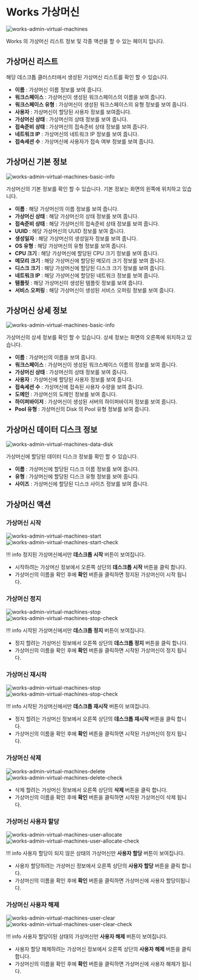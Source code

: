 # Works 가상머신

![works-admin-virtual-machines](../../assets/images/works-admin-virtual-machines.png)

Works 의 가상머신 리스트 정보 및 각종 액션을 할 수 있는 페이지 입니다.

## 가상머신 리스트

해당 데스크톱 클러스터에서 생성된 가상머신 리스트를 확인 할 수 있습니다.

- **이름** : 가상머신 이름 정보를 보여 줍니다.
- **워크스페이스** : 가상머신이 생성된 워크스페이스의 이름을 보여 줍니다.
- **워크스페이스 유형** : 가상머신이 생성된 워크스페이스의 유형 정보를 보여 줍니다.
- **사용자** : 가상머신이 할당된 사용자 정보를 보여줍니다.
- **가상머신 상태** : 가상머신의 상태 정보를 보여 줍니다.
- **접속준비 상태** : 가상머신의 접속준비 상태 정보를 보여 줍니다.
- **네트워크 IP** : 가상머신의 네트워크 IP 정보를 보여 줍니다.
- **접속세션 수** : 가상머신에 사용자가 접속 여부 정보를 보여 줍니다.

## 가상머신 기본 정보

![works-admin-virtual-machines-basic-info](../../assets/images/works-admin-virtual-machines-basic-info.png)

가상머신의 기본 정보를 확인 할 수 있습니다. 기본 정보는 화면의 왼쪽에 위치하고 있습니다.

- **이름** : 해당 가상머신의 이름 정보를 보여 줍니다.
- **가상머신 상태** : 해당 가상머신의 상태 정보를 보여 줍니다.
- **접속준비 상태** : 해당 가상머신의 접속준비 상태 정보를 보여 줍니다.
- **UUID** : 해당 가상머신의 UUID 정보를 보여 줍니다.
- **생성일자** : 해당 가상머신의 생성일자 정보를 보여 줍니다.
- **OS 유형** : 해당 가상머신의 유형 정보를 보여 줍니다.
- **CPU 크기** : 해당 가상머신에 할당된 CPU 크기 정보를 보여 줍니다.
- **메모리 크기** : 해당 가상머신에 할당된 메모리 크기 정보를 보여 줍니다.
- **디스크 크기** : 해당 가상머신에 할당된 디스크 크기 정보를 보여 줍니다.
- **네트워크 IP** : 해당 가상머신에 할당된 네트워크 정보를 보여 줍니다.
- **템플릿** : 해당 가상머신이 생성된 템플릿 정보를 보여 줍니다.
- **서비스 오퍼링** : 해당 가상머신이 생성된 서비스 오퍼링 정보를 보여 줍니다.

## 가상머신 상세 정보

![works-admin-virtual-machines-basic-info](../../assets/images/works-admin-virtual-machines-basic-info.png)

가상머신의 상세 정보를 확인 할 수 있습니다. 상세 정보는 화면의 오른쪽에 위치하고 있습니다.

- **이름** : 가상머신의 이름을 보여 줍니다.
- **워크스페이스** : 가상머신이 생성된 워크스페이스 이름의 정보를 보여 줍니다.
- **가상머신 상태** : 가상머신의 상태 정보를 보여 줍니다.
- **사용자** : 가상머신에 할당된 사용자 정보를 보여 줍니다.
- **접속세션 수** : 가상머신에 접속된 사용자 수량을 보여 줍니다.
- **도메인** : 가상머신의 도메인 정보를 보여 줍니다.
- **하이퍼바이저** : 가상머신이 생성된 서버의 하이퍼바이저 정보를 보여 줍니다.
- **Pool 유형** : 가상머신의 Disk 의 Pool 유형 정보를 보여 줍니다.

## 가상머신 데이터 디스크 정보

![works-admin-virtual-machines-data-disk](../../assets/images/works-admin-virtual-machines-data-disk.png)

가상머신에 할당된 데이터 디스크 정보를 확인 할 수 있습니다.

- **이름** : 가상머신에 할당된 디스크 이름 정보를 보여 줍니다.
- **유형** : 가상머신에 할당된 디스크 유형 정보를 보여 줍니다.
- **사이즈** : 가상머신에 할당된 디스크 사이즈 정보를 보여 줍니다.

## 가상머신 액션

### 가상머신 시작

![works-admin-virtual-machines-start](../../assets/images/works-admin-virtual-machines-start.png)
![works-admin-virtual-machines-start-check](../../assets/images/works-admin-virtual-machines-start-check.png)

!!! info
    정지된 가상머신에서만 **데스크톱 시작** 버튼이 보여집니다.
- 시작하려는 가상머신 정보에서 오른쪽 상단의 **데스크톱 시작** 버튼을 클릭 합니다.
- 가상머신의 이름을 확인 후에 **확인** 버튼을 클릭하면 정지된 가상머신이 시작 됩니다.

### 가상머신 정지

![works-admin-virtual-machines-stop](../../assets/images/works-admin-virtual-machines-stop.png)
![works-admin-virtual-machines-stop-check](../../assets/images/works-admin-virtual-machines-stop-check.png)

!!! info
    시작된 가상머신에서만 **데스크톱 정지** 버튼이 보여집니다.
- 정지 할려는 가상머신 정보에서 오른쪽 상단의 **데스크톱 정지** 버튼을 클릭 합니다.
- 가상머신의 이름을 확인 후에 **확인** 버튼을 클릭하면 시작된 가상머신이 정지 됩니다.

### 가상머신 재시작

![works-admin-virtual-machines-stop](../../assets/images/works-admin-virtual-machines-restart.png)
![works-admin-virtual-machines-stop-check](../../assets/images/works-admin-virtual-machines-restart-check.png)

!!! info
    시작된 가상머신에서만 **데스크톱 재시작** 버튼이 보여집니다.
- 정지 할려는 가상머신 정보에서 오른쪽 상단의 **데스크톱 재시작** 버튼을 클릭 합니다.
- 가상머신의 이름을 확인 후에 **확인** 버튼을 클릭하면 시작된 가상머신이 정지 됩니다.

### 가상머신 삭제

![works-admin-virtual-machines-delete](../../assets/images/works-admin-virtual-machines-delete.png)
![works-admin-virtual-machines-delete-check](../../assets/images/works-admin-virtual-machines-delete-check.png)

- 삭제 할려는 가상머신 정보에서 오른쪽 상단의 **삭제** 버튼을 클릭 합니다.
- 가상머신의 이름을 확인 후에 **확인** 버튼을 클릭하면 시작된 가상머신이 삭제 됩니다.

### 가상머신 사용자 할당

![works-admin-virtual-machines-user-allocate](../../assets/images/works-admin-virtual-machines-user-allocate.png)
![works-admin-virtual-machines-user-allocate-check](../../assets/images/works-admin-virtual-machines-user-allocate-check.png)

!!! info
    사용자 할당이 되지 않은 상태의 가상머신만 **사용자 할당** 버튼이 보여집니다.
- 사용자 할당하려는 가상머신 정보에서 오른쪽 상단의 **사용자 할당** 버튼을 클릭 합니다.
- 가상머신의 이름을 확인 후에 **확인** 버튼을 클릭하면 가상머신에 사용자 할당이됩니다.

### 가상머신 사용자 해제

![works-admin-virtual-machines-user-clear](../../assets/images/works-admin-virtual-machines-user-clear.png)
![works-admin-virtual-machines-user-clear-check](../../assets/images/works-admin-virtual-machines-user-clear-check.png)

!!! info
    사용자 할당이된 상태의 가상머신만 **사용자 해제** 버튼이 보여집니다.
- 사용자 할당 해제하려는 가상머신 정보에서 오른쪽 상단의 **사용자 해제** 버튼을 클릭 합니다.
- 가상머신의 이름을 확인 후에 **확인** 버튼을 클릭하면 가상머신에 사용자 해제가 됩니다.